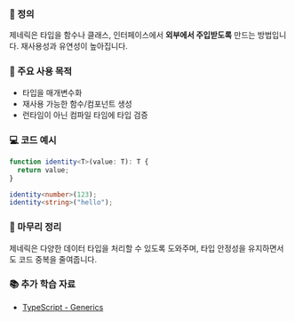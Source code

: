 ### 📘 정의

제네릭은 타입을 함수나 클래스, 인터페이스에서 **외부에서 주입받도록** 만드는 방법입니다. 재사용성과 유연성이 높아집니다.

### 🎯 주요 사용 목적

- 타입을 매개변수화
- 재사용 가능한 함수/컴포넌트 생성
- 런타임이 아닌 컴파일 타임에 타입 검증

### 💻 코드 예시

```ts
function identity<T>(value: T): T {
  return value;
}

identity<number>(123);
identity<string>("hello");
```

### 🧩 마무리 정리

제네릭은 다양한 데이터 타입을 처리할 수 있도록 도와주며, 타입 안정성을 유지하면서도 코드 중복을 줄여줍니다.

### 📚 추가 학습 자료

- [TypeScript - Generics](https://www.typescriptlang.org/docs/handbook/2/generics.html)
